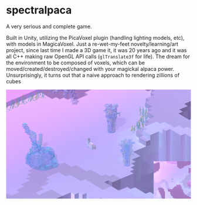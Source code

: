 # spectralpaca
A very serious and complete game.

Built in Unity, utilizing the PicaVoxel plugin (handling lighting models, etc), with models in MagicaVoxel. Just a re-wet-my-feet novelty/learning/art project, since last time I made a 3D game it, it was 20 years ago and it was all C++ making raw OpenGL API calls (`glTranslate3f` for life). The dream for the environment to be composed of voxels, which can be moved/created/destroyed/changed with your magickal alpaca power. Unsurprisingly, it turns out that a naive approach to rendering zillions of cubes 


![pretty sweet huh](https://github.com/dtilchin/spectralpaca/blob/master/screenshot.png?raw=true)
